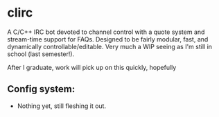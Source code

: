 # clirc

A C/C++ IRC bot devoted to channel control with a quote system and stream-time support for FAQs. Designed to be fairly 
modular, fast, and dynamically controllable/editable. Very much a WIP seeing as I'm still in school (last semester!).

After I graduate, work will pick up on this quickly, hopefully

## Config system:
  - Nothing yet, still fleshing it out.
